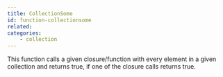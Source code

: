 ```yaml
---
title: CollectionSome
id: function-collectionsome
related:
categories:
    - collection
---
```


This function calls a given closure/function with every element in a given collection and returns true, if one of the closure calls returns true.